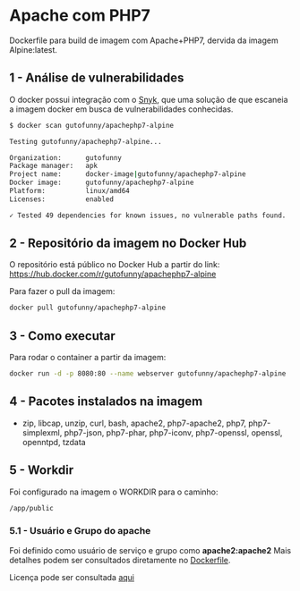 # Apache com PHP7
Dockerfile para build de imagem com Apache+PHP7, dervida da imagem Alpine:latest.

## 1 - Análise de vulnerabilidades
O docker possui integração com o [Snyk](https://snky.io), que uma solução de que escaneia a imagem docker em busca de vulnerabilidades conhecidas. 
```bash
$ docker scan gutofunny/apachephp7-alpine                           

Testing gutofunny/apachephp7-alpine...

Organization:      gutofunny
Package manager:   apk
Project name:      docker-image|gutofunny/apachephp7-alpine
Docker image:      gutofunny/apachephp7-alpine
Platform:          linux/amd64
Licenses:          enabled

✓ Tested 49 dependencies for known issues, no vulnerable paths found.
```
## 2 - Repositório da imagem no Docker Hub
O repositório está público no Docker Hub a partir do link:
https://hub.docker.com/r/gutofunny/apachephp7-alpine

Para fazer o pull da imagem:
```bash
docker pull gutofunny/apachephp7-alpine
```

## 3 - Como executar
Para rodar o container a partir da imagem:
```bash
docker run -d -p 8080:80 --name webserver gutofunny/apachephp7-alpine
```
## 4 - Pacotes instalados na imagem
- zip, libcap, unzip, curl, bash, apache2,  php7-apache2, php7, php7-simplexml, php7-json, php7-phar, php7-iconv, php7-openssl, openssl, openntpd, tzdata

## 5 - Workdir
Foi configurado na imagem o WORKDIR para o caminho:
```bash
/app/public
```
### 5.1 - Usuário e Grupo do apache
Foi definido como usuário de serviço e grupo como **apache2:apache2**
Mais detalhes podem ser consultados diretamente no [Dockerfile](Dockerfile).

Licença pode ser consultada [aqui](LICENSE)